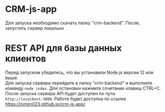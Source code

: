 # CRM-js-app
Для запуска необходимо скачать папку "crm-backend". После, запустить сервер локально<br>

# REST API для базы данных клиентов
Перед запуском убедитесь, что вы установили Node.js версии 12 или выше.<br>
Для запуска сервера перейдите в папку "crm-backend" и выполните команду `node index`. Для остановки нажмите сочетание клавиш CTRL+C.<br>
После запуска сервера API будет доступен по пути `http://localhost:3000`. Работа будет доступна по ссылке https://romiro123.github.io/crm-js-app/
